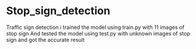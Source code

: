 # Stop_sign_detection
Traffic sign detection
i trained the model using train.py with 11 images of stop sign
And tested the model using test.py with unknown images of stop sign and got the accurate result
